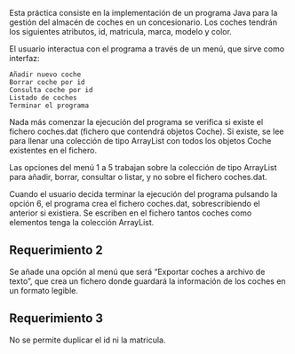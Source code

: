 Esta práctica consiste en la implementación de un programa Java para la gestión del almacén de coches en un concesionario. Los coches tendrán los siguientes atributos, id, matricula, marca, modelo y color.

El usuario interactua con el programa a través de un menú, que sirve como interfaz:

    Añadir nuevo coche
    Borrar coche por id
    Consulta coche por id
    Listado de coches
    Terminar el programa

Nada más comenzar la ejecución del programa se verifica si existe el fichero coches.dat (fichero que contendrá objetos Coche). Si existe, se lee para llenar una colección de tipo ArrayList con todos los objetos Coche existentes en el fichero. 

Las opciones del menú 1 a 5 trabajan sobre la colección de tipo ArrayList para añadir, borrar, consultar o listar, y no sobre el fichero coches.dat.

Cuando el usuario decida terminar la ejecución del programa pulsando la opción 6, el programa crea el fichero coches.dat, sobrescribiendo el anterior si existiera. Se escriben en el fichero tantos coches como elementos tenga la colección ArrayList.


## Requerimiento 2

Se añade una opción al menú que será “Exportar coches a archivo de texto”, que crea un fichero donde guardará la información de los coches en un formato legible.


## Requerimiento 3

No se permite duplicar el id ni la matricula.
